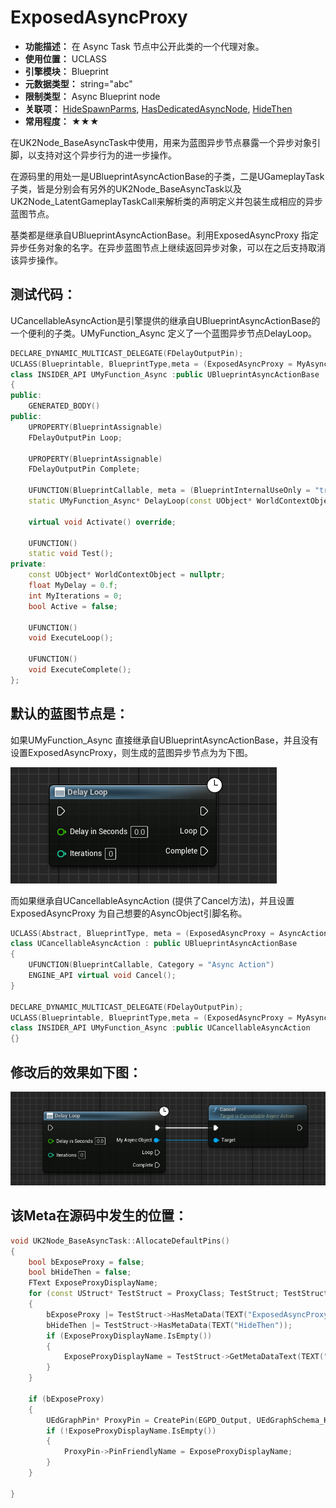 ﻿# ExposedAsyncProxy

- **功能描述：** 在 Async Task 节点中公开此类的一个代理对象。
- **使用位置：** UCLASS
- **引擎模块：** Blueprint
- **元数据类型：** string="abc"
- **限制类型：** Async Blueprint node
- **关联项：** [HideSpawnParms](#Meta_Blueprint_Param_HideSpawnParms), [HasDedicatedAsyncNode](#Meta_Blueprint_HasDedicatedAsyncNode), [HideThen](#Meta_Blueprint_HideThen)
- **常用程度：** ★★★

在UK2Node_BaseAsyncTask中使用，用来为蓝图异步节点暴露一个异步对象引脚，以支持对这个异步行为的进一步操作。

在源码里的用处一是UBlueprintAsyncActionBase的子类，二是UGameplayTask子类，皆是分别会有另外的UK2Node_BaseAsyncTask以及UK2Node_LatentGameplayTaskCall来解析类的声明定义并包装生成相应的异步蓝图节点。

基类都是继承自UBlueprintAsyncActionBase。利用ExposedAsyncProxy 指定异步任务对象的名字。在异步蓝图节点上继续返回异步对象，可以在之后支持取消该异步操作。

## 测试代码：

UCancellableAsyncAction是引擎提供的继承自UBlueprintAsyncActionBase的一个便利的子类。UMyFunction_Async 定义了一个蓝图异步节点DelayLoop。

```cpp
DECLARE_DYNAMIC_MULTICAST_DELEGATE(FDelayOutputPin);
UCLASS(Blueprintable, BlueprintType,meta = (ExposedAsyncProxy = MyAsyncObject))
class INSIDER_API UMyFunction_Async :public UBlueprintAsyncActionBase
{
public:
	GENERATED_BODY()
public:
	UPROPERTY(BlueprintAssignable)
	FDelayOutputPin Loop;

	UPROPERTY(BlueprintAssignable)
	FDelayOutputPin Complete;

	UFUNCTION(BlueprintCallable, meta = (BlueprintInternalUseOnly = "true", WorldContext = "WorldContextObject"), Category = "Flow Control")
	static UMyFunction_Async* DelayLoop(const UObject* WorldContextObject, const float DelayInSeconds, const int Iterations);

	virtual void Activate() override;

	UFUNCTION()
	static void Test();
private:
	const UObject* WorldContextObject = nullptr;
	float MyDelay = 0.f;
	int MyIterations = 0;
	bool Active = false;

	UFUNCTION()
	void ExecuteLoop();

	UFUNCTION()
	void ExecuteComplete();
};
```

## 默认的蓝图节点是：

如果UMyFunction_Async 直接继承自UBlueprintAsyncActionBase，并且没有设置ExposedAsyncProxy，则生成的蓝图异步节点为为下图。

![Untitled](Meta_Blueprint_ExposedAsyncProxy_Untitled.png)

而如果继承自UCancellableAsyncAction (提供了Cancel方法)，并且设置ExposedAsyncProxy 为自己想要的AsyncObject引脚名称。

```cpp
UCLASS(Abstract, BlueprintType, meta = (ExposedAsyncProxy = AsyncAction), MinimalAPI)
class UCancellableAsyncAction : public UBlueprintAsyncActionBase
{
	UFUNCTION(BlueprintCallable, Category = "Async Action")
	ENGINE_API virtual void Cancel();
}

DECLARE_DYNAMIC_MULTICAST_DELEGATE(FDelayOutputPin);
UCLASS(Blueprintable, BlueprintType,meta = (ExposedAsyncProxy = MyAsyncObject))
class INSIDER_API UMyFunction_Async :public UCancellableAsyncAction
{}
```

## 修改后的效果如下图：

![Untitled](Meta_Blueprint_ExposedAsyncProxy_Untitled_1.png)

## 该Meta在源码中发生的位置：

```cpp
void UK2Node_BaseAsyncTask::AllocateDefaultPins()
{
	bool bExposeProxy = false;
	bool bHideThen = false;
	FText ExposeProxyDisplayName;
	for (const UStruct* TestStruct = ProxyClass; TestStruct; TestStruct = TestStruct->GetSuperStruct())
	{
		bExposeProxy |= TestStruct->HasMetaData(TEXT("ExposedAsyncProxy"));
		bHideThen |= TestStruct->HasMetaData(TEXT("HideThen"));
		if (ExposeProxyDisplayName.IsEmpty())
		{
			ExposeProxyDisplayName = TestStruct->GetMetaDataText(TEXT("ExposedAsyncProxy"));
		}
	}

	if (bExposeProxy)
	{
		UEdGraphPin* ProxyPin = CreatePin(EGPD_Output, UEdGraphSchema_K2::PC_Object, ProxyClass, FBaseAsyncTaskHelper::GetAsyncTaskProxyName());
		if (!ExposeProxyDisplayName.IsEmpty())
		{
			ProxyPin->PinFriendlyName = ExposeProxyDisplayName;
		}
	}

}
```